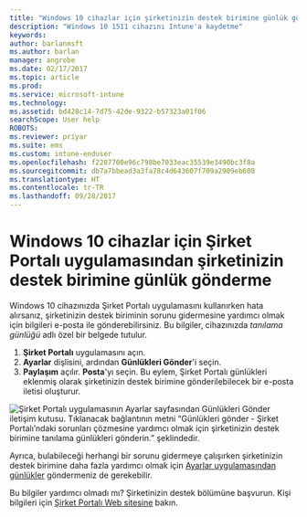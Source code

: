 ```yaml
---
title: "Windows 10 cihazlar için şirketinizin destek birimine günlük gönderme | Microsoft Docs"
description: "Windows 10 1511 cihazını Intune'a kaydetme"
keywords: 
author: barlanmsft
ms.author: barlan
manager: angrobe
ms.date: 02/17/2017
ms.topic: article
ms.prod: 
ms.service: microsoft-intune
ms.technology: 
ms.assetid: bd428c14-7d75-42de-9322-b57323a01f06
searchScope: User help
ROBOTS: 
ms.reviewer: priyar
ms.suite: ems
ms.custom: intune-enduser
ms.openlocfilehash: f2287700e96c798be7033eac35539e3490bc3f8a
ms.sourcegitcommit: db7a7bbead3a3fa78c4d643607f709a2909eb608
ms.translationtype: HT
ms.contentlocale: tr-TR
ms.lasthandoff: 09/28/2017
---
```

# <a name="send-logs-to-your-company-support-from-the-company-portal-app-for-windows-10"></a>Windows 10 cihazlar için Şirket Portalı uygulamasından şirketinizin destek birimine günlük gönderme

Windows 10 cihazınızda Şirket Portalı uygulamasını kullanırken hata alırsanız, şirketinizin destek biriminin sorunu gidermesine yardımcı olmak için bilgileri e-posta ile gönderebilirsiniz. Bu bilgiler, cihazınızda _tanılama günlüğü_ adlı özel bir belgede tutulur.

1.  **Şirket Portalı** uygulamasını açın.
2.  **Ayarlar** dişlisini, ardından **Günlükleri Gönder**'i seçin.
3.  **Paylaşım** açılır. **Posta**'yı seçin. Bu eylem, Şirket Portalı günlükleri eklenmiş olarak şirketinizin destek birimine gönderilebilecek bir e-posta iletisi oluşturur.

  ![Şirket Portalı uygulamasının Ayarlar sayfasından Günlükleri Gönder iletişim kutusu. Tıklanacak bağlantının metni “Günlükleri gönder - Şirket Portalı’ndaki sorunları çözmesine yardımcı olmak için şirketinizin destek birimine tanılama günlükleri gönderin.” şeklindedir.](./media/w10-share-logs.png)

Ayrıca, bulabileceği herhangi bir sorunu gidermeye çalışırken şirketinizin destek birimine daha fazla yardımcı olmak için [Ayarlar uygulamasından günlükler](send-logs-to-your-it-admin-settings-windows.md) göndermeniz de gerekebilir. 

Bu bilgiler yardımcı olmadı mı? Şirketinizin destek bölümüne başvurun. Kişi bilgileri için [Şirket Portalı Web sitesine](https://portal.manage.microsoft.com) bakın.
